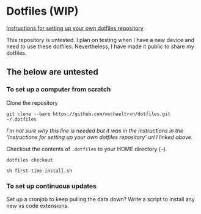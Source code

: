 # Dotfiles (WIP)

[Instructions for setting up your own dotfiles repository](https://antelo.medium.com/how-to-manage-your-dotfiles-with-git-f7aeed8adf8b)

This repository is untested. I plan on testing when I have a new device and need to use these dotfiles. Nevertheless, I have made it public to share my dotfiles.

## The below are untested

### To set up a computer from scratch

Clone the repository

```
git clone --bare https://github.com/mxchaeltrxn/dotfiles.git ~/.dotfiles
```

_I'm not sure why this line is needed but it was in the instructions in the 'Instructions for setting up your own dotfiles repository' url I linked above._

Checkout the contents of `.dotfiles` to your HOME directory (`~`).

```
dotfiles checkout
```

```
sh first-time-install.sh
```

### To set up continuous updates

Set up a cronjob to keep pulling the data down?
Write a script to install any new vs code extensions.
